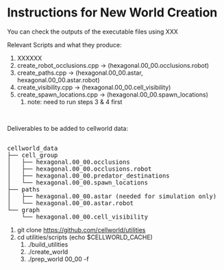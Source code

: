 # Instructions for New World Creation 
You can check the outputs of the executable files using XXX




Relevant Scripts and what they produce:<br>
1. XXXXXX
2. create_robot_occlusions.cpp -> (hexagonal.00_00.occlusions.robot)
3. create_paths.cpp -> (hexagonal.00_00.astar, hexagonal.00_00.astar.robot)
4. create_visibility.cpp -> (hexagonal.00_00.cell_visibility)
5. create_spawn_locations.cpp -> (hexagonal.00_00.spawn_locations)
    1. note: need to run steps 3 & 4 first  
<br>

Deliverables to be added to cellworld data:
<div style="font-family: monospace; white-space: pre;">
cellworld_data
├── cell_group
│   ├── hexagonal.00_00.occlusions
│   ├── hexagonal.00_00.occlusions.robot
│   ├── hexagonal.00_00.predator_destinations
│   └── hexagonal.00_00.spawn_locations
├── paths
│   ├── hexagonal.00_00.astar (needed for simulation only)
│   └── hexagonal.00_00.astar.robot
└── graph
    └── hexagonal.00_00.cell_visibility
</div>



1. git clone https://github.com/cellworld/utilities
2. cd utilities/scripts (echo $CELLWORLD_CACHE)
      1. ./build_utilities
      2. ./create_world
      3. ./prep_world 00_00 -f


